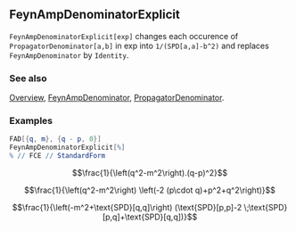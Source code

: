 ## FeynAmpDenominatorExplicit

`FeynAmpDenominatorExplicit[exp]` changes each occurence of `PropagatorDenominator[a,b]` in exp into `1/(SPD[a,a]-b^2)` and replaces `FeynAmpDenominator` by `Identity`.

### See also

[Overview](Extra/FeynCalc.md), [FeynAmpDenominator](FeynAmpDenominator.md), [PropagatorDenominator](PropagatorDenominator.md).

### Examples

```mathematica
FAD[{q, m}, {q - p, 0}]
FeynAmpDenominatorExplicit[%]
% // FCE // StandardForm
```

$$\frac{1}{\left(q^2-m^2\right).(q-p)^2}$$

$$\frac{1}{\left(q^2-m^2\right) \left(-2 (p\cdot q)+p^2+q^2\right)}$$

$$\frac{1}{\left(-m^2+\text{SPD}[q,q]\right) (\text{SPD}[p,p]-2 \;\text{SPD}[p,q]+\text{SPD}[q,q])}$$
